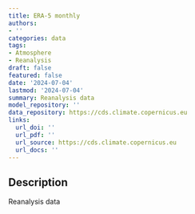 ```yaml
---
title: ERA-5 monthly
authors:
- ''
categories: data
tags:
- Atmosphere
- Reanalysis
draft: false
featured: false
date: '2024-07-04'
lastmod: '2024-07-04'
summary: Reanalysis data
model_repository: ''
data_repository: https://cds.climate.copernicus.eu
links:
  url_doi: ''
  url_pdf: ''
  url_source: https://cds.climate.copernicus.eu
  url_docs: ''
---
```


## Description

Reanalysis data

